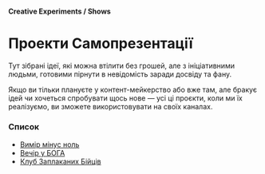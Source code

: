 #### Creative Experiments / Shows

# Проекти Самопрезентації

Тут зібрані ідеї, які можна втілити без грошей, але з ініціативними людьми, готовими пірнути в невідомість заради досвіду та фану.

Якщо ви тільки плануєте у контент-мейкерство або вже там, але бракує ідей чи хочеться спробувати щось нове — усі ці проєкти, коли ми їх реалізуємо, ви зможете використовувати на своїх каналах.

### Список

- [Вимір мінус ноль](/podcast-show)
- [Вечір у БОГА](/god-evening)
- [Клуб Заплаканих Бійців](/cry-club)